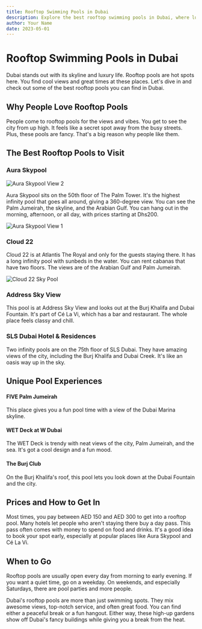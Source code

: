 ```yaml
---
title: Rooftop Swimming Pools in Dubai
description: Explore the best rooftop swimming pools in Dubai, where luxury meets relaxation. Discover stunning views, exclusive access, and unforgettable experiences.
author: Your Name
date: 2023-05-01
---
```


# Rooftop Swimming Pools in Dubai

Dubai stands out with its skyline and luxury life. Rooftop pools are hot spots here. You find cool views and great times at these places. Let's dive in and check out some of the best rooftop pools you can find in Dubai.

## Why People Love Rooftop Pools

People come to rooftop pools for the views and vibes. You get to see the city from up high. It feels like a secret spot away from the busy streets. Plus, these pools are fancy. That's a big reason why people like them.

## The Best Rooftop Pools to Visit

### Aura Skypool

![Aura Skypool View 2](https://usercontent.one/wp/auraskypool.com/wp-content/uploads/2023/07/aura182-1-2.jpg)

Aura Skypool sits on the 50th floor of The Palm Tower. It's the highest infinity pool that goes all around, giving a 360-degree view. You can see the Palm Jumeirah, the skyline, and the Arabian Gulf. You can hang out in the morning, afternoon, or all day, with prices starting at Dhs200.

![Aura Skypool View 1](https://usercontent.one/wp/auraskypool.com/wp-content/uploads/2023/07/DSC_2840-2-1.jpg)

### Cloud 22

Cloud 22 is at Atlantis The Royal and only for the guests staying there. It has a long infinity pool with sunbeds in the water. You can rent cabanas that have two floors. The views are of the Arabian Gulf and Palm Jumeirah.

![Cloud 22 Sky Pool](https://lh3.googleusercontent.com/p/AF1QipNwr4sWwB849qD_RCSgmIGednq3-Ac-gHfPbNx7=s680-w680-h510)

### Address Sky View

This pool is at Address Sky View and looks out at the Burj Khalifa and Dubai Fountain. It's part of Cé La Vi, which has a bar and restaurant. The whole place feels classy and chill.

### SLS Dubai Hotel & Residences

Two infinity pools are on the 75th floor of SLS Dubai. They have amazing views of the city, including the Burj Khal​ifa and Dubai Creek. It's like an oasis way up in the sky.

## Unique Pool Experiences

#### FIVE Palm Jumeirah

This place gives you a fun pool time with a view of the Dubai Marina skyline.

#### WET Deck at W Dubai

The WET Deck is trendy with neat views of the city, Palm Jumeirah, and the sea. It's got a cool design and a fun mood.

#### The Burj Club

On the Burj Khalifa's roof, this pool lets you look down at the Dubai Fountain and the city.

## Prices and How to Get In

Most times, you pay between AED 150 and AED 300 to get into a rooftop pool. Many hotels let people who aren't staying there buy a day pass. This pass often comes with money to spend on food and drinks. It's a good idea to book your spot early, especially at popular places like Aura Skypool and Cé La Vi.

## When to Go

Rooftop pools are usually open every day from morning to early evening. If you want a quiet time, go on a weekday. On weekends, and especially Saturdays, there are pool parties and more people.

Dubai's rooftop pools are more than just swimming spots. They mix awesome views, top-notch service, and often great food. You can find either a peaceful break or a fun hangout. Either way, these high-up gardens show off Dubai's fancy buildings while giving you a break from the heat.
